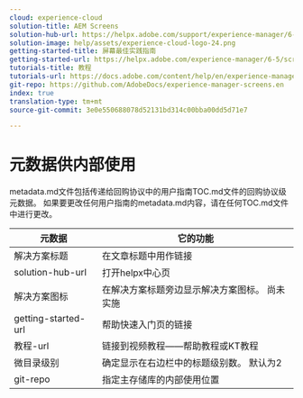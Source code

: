 ```yaml
---
cloud: experience-cloud
solution-title: AEM Screens
solution-hub-url: https://helpx.adobe.com/support/experience-manager/6-5.html
solution-image: help/assets/experience-cloud-logo-24.png
getting-started-title: 屏幕最佳实践指南
getting-started-url: https://helpx.adobe.com/experience-manager/6-5/screens/user-guide.html
tutorials-title: 教程
tutorials-url: https://docs.adobe.com/content/help/en/experience-manager-screens/using/about-guide.html
git-repo: https://github.com/AdobeDocs/experience-manager-screens.en
index: true
translation-type: tm+mt
source-git-commit: 3e0e550688078d52131bd314c00bba00dd5d71e7

---
```



# 元数据供内部使用

metadata.md文件包括传递给回购协议中的用户指南TOC.md文件的回购协议级元数据。 如果要更改任何用户指南的metadata.md内容，请在任何TOC.md文件中进行更改。

| 元数据 | 它的功能 |
|--- |--- |
| 解决方案标题 | 在文章标题中用作链接 |
| solution-hub-url | 打开helpx中心页 |
| 解决方案图标 | 在解决方案标题旁边显示解决方案图标。 尚未实施 |
| getting-started-url | 帮助快速入门页的链接 |
| 教程-url | 链接到视频教程——帮助教程或KT教程 |
| 微目录级别 | 确定显示在右边栏中的标题级别数。 默认为2 |
| git-repo | 指定主存储库的内部使用位置 |
